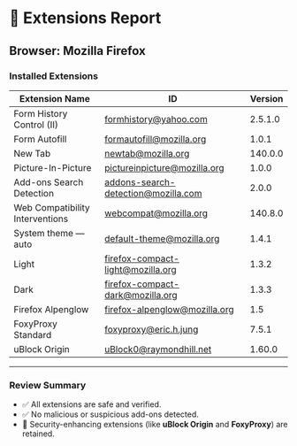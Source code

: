 # 📑 Extensions Report

## Browser: Mozilla Firefox

### Installed Extensions

| Extension Name             | ID                               | Version |
|----------------------------|----------------------------------|---------|
| Form History Control (II)  | formhistory@yahoo.com             | 2.5.1.0 |
| Form Autofill              | formautofill@mozilla.org          | 1.0.1   |
| New Tab                    | newtab@mozilla.org                | 140.0.0 |
| Picture-In-Picture         | pictureinpicture@mozilla.org      | 1.0.0   |
| Add-ons Search Detection   | addons-search-detection@mozilla.com | 2.0.0 |
| Web Compatibility Interventions | webcompat@mozilla.org        | 140.8.0 |
| System theme — auto        | default-theme@mozilla.org         | 1.4.1   |
| Light                      | firefox-compact-light@mozilla.org | 1.3.2   |
| Dark                       | firefox-compact-dark@mozilla.org  | 1.3.3   |
| Firefox Alpenglow          | firefox-alpenglow@mozilla.org     | 1.5     |
| FoxyProxy Standard         | foxyproxy@eric.h.jung             | 7.5.1   |
| uBlock Origin              | uBlock0@raymondhill.net           | 1.60.0  |

---

### Review Summary
- ✅ All extensions are safe and verified.  
- ✅ No malicious or suspicious add-ons detected.  
- 🔐 Security-enhancing extensions (like **uBlock Origin** and **FoxyProxy**) are retained.  

